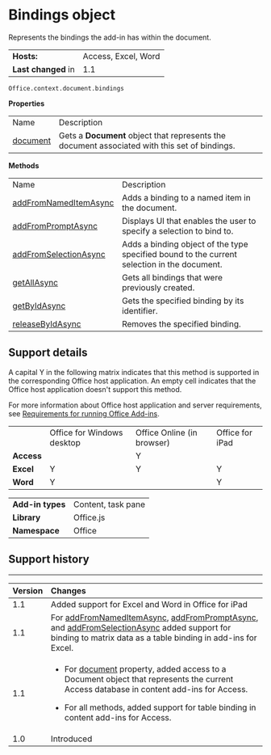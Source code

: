 
# Bindings object
Represents the bindings the add-in has within the document.

|||
|:-----|:-----|
|**Hosts:**|Access, Excel, Word|
|**Last changed** in|1.1|

```
Office.context.document.bindings
```


**Properties**

|||
|:-----|:-----|
|Name|Description|
|[document](../../reference/shared/bindings.document.md)|Gets a  **Document** object that represents the document associated with this set of bindings.|

**Methods**

|||
|:-----|:-----|
|Name|Description|
|[addFromNamedItemAsync](../../reference/shared/bindings.addfromnameditemasync.md)|Adds a binding to a named item in the document.|
|[addFromPromptAsync](../../reference/shared/bindings.addfrompromptasync.md)|Displays UI that enables the user to specify a selection to bind to.|
|[addFromSelectionAsync](../../reference/shared/bindings.addfromselectionasync.md)|Adds a binding object of the type specified bound to the current selection in the document.|
|[getAllAsync](../../reference/shared/bindings.getallasync.md)|Gets all bindings that were previously created.|
|[getByIdAsync](../../reference/shared/bindings.getbyidasync.md)|Gets the specified binding by its identifier.|
|[releaseByIdAsync](../../reference/shared/bindings.releasebyidasync.md)|Removes the specified binding.|

## Support details


A capital Y in the following matrix indicates that this method is supported in the corresponding Office host application. An empty cell indicates that the Office host application doesn't support this method.

For more information about Office host application and server requirements, see [Requirements for running Office Add-ins](../../docs/overview/requirements-for-running-office-add-ins.md).


|||||
|:-----|:-----|:-----|:-----|
||Office for Windows desktop|Office Online (in browser)|Office for iPad|
|**Access**||Y||
|**Excel**|Y|Y|Y|
|**Word**|Y||Y|

|||
|:-----|:-----|
|**Add-in types**|Content, task pane|
|**Library**|Office.js|
|**Namespace**|Office|

## Support history



****


|**Version**|**Changes**|
|:-----|:-----|
|1.1|Added support for Excel and Word in Office for iPad|
|1.1|For [addFromNamedItemAsync](../../reference/shared/bindings.addfromnameditemasync.md), [addFromPromptAsync](../../reference/shared/bindings.addfrompromptasync.md), and [addFromSelectionAsync](../../reference/shared/bindings.addfromselectionasync.md) added support for binding to matrix data as a table binding in add-ins for Excel.|
|1.1|<ul xmlns:xlink="http://www.w3.org/1999/xlink" xmlns:mtps="http://msdn2.microsoft.com/mtps" xmlns:MSHelp="http://msdn.microsoft.com/mshelp" xmlns:mshelp="http://msdn.microsoft.com/mshelp" xmlns:ddue="http://ddue.schemas.microsoft.com/authoring/2003/5" xmlns:msxsl="urn:schemas-microsoft-com:xslt"><li><p>For <a href="8fa0cb4a-fad1-4f2e-9a7e-5f7aa7789eca.htm">document</a> property, added access to a <span class="keyword">Document</span> object that represents the current Access database in content add-ins for Access. </p></li><li><p>For all methods, added support for table binding in content add-ins for Access. </p></li></ul>|
|1.0|Introduced|
